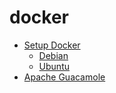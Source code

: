 # docker

- [Setup Docker](/setup)
  - [Debian](/setup/debian.sh)
  - [Ubuntu](/setup/ubuntu.sh)
- [Apache Guacamole](/guacamole)
